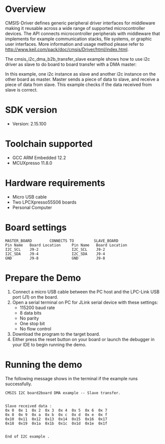 Overview
========
CMSIS-Driver defines generic peripheral driver interfaces for middleware making it reusable across a wide 
range of supported microcontroller devices. The API connects microcontroller peripherals with middleware 
that implements for example communication stacks, file systems, or graphic user interfaces. 
More information and usage method please refer to http://www.keil.com/pack/doc/cmsis/Driver/html/index.html.

The cmsis_i2c_dma_b2b_transfer_slave example shows how to use i2c driver as slave to do board to board transfer 
with a DMA master:

In this example, one i2c instance as slave and another i2c instance on the other board as master. Master sends a 
piece of data to slave, and receive a piece of data from slave. This example checks if the data received from 
slave is correct.

SDK version
===========
- Version: 2.15.100

Toolchain supported
===================
- GCC ARM Embedded  12.2
- MCUXpresso  11.8.0

Hardware requirements
=====================
- Micro USB cable
- Two LPCXpresso55S06 boards
- Personal Computer

Board settings
==============
~~~~~~~~~~~~~~~~~~~~~~~~~~~~~~~~~~~~~~~~~~~~~~~~~~~~~~
MASTER_BOARD        CONNECTS TO         SLAVE_BOARD
Pin Name   Board Location     Pin Name   Board Location
I2C_SCL    J9-2               I2C_SCL    J9-2
I2C_SDA    J9-4               I2C_SDA    J9-4
GND        J9-8               GND        J9-8  
~~~~~~~~~~~~~~~~~~~~~~~~~~~~~~~~~~~~~~~~~~~~~~~~~~~~~~

Prepare the Demo
================
1. Connect a micro USB cable between the PC host and the LPC-Link USB port (J1) on the board.
2. Open a serial terminal on PC for JLink serial device with these settings:
   - 115200 baud rate
   - 8 data bits
   - No parity
   - One stop bit
   - No flow control
3. Download the program to the target board.
4. Either press the reset button on your board or launch the debugger in your IDE to begin running
   the demo.

Running the demo
================
The following message shows in the terminal if the example runs successfully.

~~~~~~~~~~~~~~~~~~~~~~~~~~~~
CMSIS I2C board2board DMA example -- Slave transfer.


Slave received data :
0x 0  0x 1  0x 2  0x 3  0x 4  0x 5  0x 6  0x 7
0x 8  0x 9  0x a  0x b  0x c  0x d  0x e  0x f
0x10  0x11  0x12  0x13  0x14  0x15  0x16  0x17
0x18  0x19  0x1a  0x1b  0x1c  0x1d  0x1e  0x1f


End of I2C example .
~~~~~~~~~~~~~~~~~~~~~~~~~~~~
